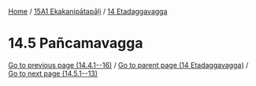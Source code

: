 
[Home](/) / [15A1 Ekakanipātapāḷi](../../15A1.md) / [14 Etadaggavagga](../14.md)

# 14.5 Pañcamavagga


[Go to previous page (14.4.1--16)](14.4/14.4.1--16.md) / [Go to parent page (14 Etadaggavagga)](../14.md) / [Go to next page (14.5.1--13)](14.5/14.5.1--13.md)


